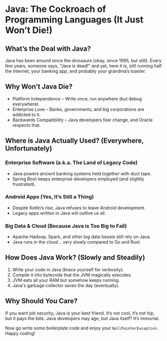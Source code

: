 # Java: The Cockroach of Programming Languages (It Just Won’t Die!)


## What’s the Deal with Java?

Java has been around since the dinosaurs (okay, since 1995, but still). Every few years, someone says, "Java is dead!" and yet, here it is, still running half the internet, your banking app, and probably your grandma’s toaster.


## Why Won’t Java Die?

- Platform Independence – Write once, run anywhere (but debug everywhere).
- Enterprise Love – Banks, governments, and big corporations are addicted to it.
- Backwards Compatibility – Java developers fear change, and Oracle respects that.


## Where is Java Actually Used? (Everywhere, Unfortunately)


### Enterprise Software (a.k.a. The Land of Legacy Code)

- Java powers ancient banking systems held together with duct tape.
- Spring Boot keeps enterprise developers employed (and slightly frustrated).


### Android Apps (Yes, It’s Still a Thing)

- Despite Kotlin’s rise, Java refuses to leave Android development.
- Legacy apps written in Java will outlive us all.


### Big Data & Cloud (Because Java is Too Big to Fail)

- Apache Hadoop, Spark, and other big data beasts still rely on Java.
- Java runs in the cloud... very slowly compared to Go and Rust.


## How Does Java Work? (Slowly and Steadily)

1. Write your code in Java (brace yourself for verbosity).
2. Compile it into bytecode that the JVM magically executes.
3. JVM eats all your RAM but somehow keeps running.
4. Java's garbage collector saves the day (eventually).


## Why Should You Care?

If you want job security, Java is your best friend. It’s not cool, it’s not hip, but it pays the bills. Java developers may age, but Java itself? It’s immortal. 

Now go write some boilerplate code and enjoy your `NullPointerException`. Happy coding!
